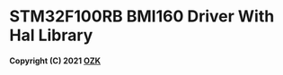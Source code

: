 # STM32F100RB BMI160 Driver With Hal Library



#### Copyright (C) 2021 [OZK](https://hamzaozkan.com.tr) 
